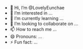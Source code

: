 - 👋 Hi, I’m @LovelyEunchae
- 👀 I’m interested in ...
- 🌱 I’m currently learning ...
- 💞️ I’m looking to collaborate on ...
- 📫 How to reach me ...
- 😄 Pronouns: ...
- ⚡ Fun fact: ...

<!---
LovelyEunchae/LovelyEunchae is a ✨ special ✨ repository because its `README.md` (this file) appears on your GitHub profile.
You can click the Preview link to take a look at your changes.
--->
